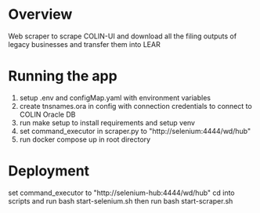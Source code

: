 # Overview
Web scraper to scrape COLIN-UI and download all the filing outputs of legacy businesses and transfer them into LEAR 

# Running the app
1. setup .env and configMap.yaml with environment variables
2. create tnsnames.ora in config with connection credentials to connect to COLIN Oracle DB
3. run make setup to install requirements and setup venv
4. set command_executor in scraper.py to "http://selenium:4444/wd/hub"
5. run docker compose up in root directory

# Deployment
set command_executor to "http://selenium-hub:4444/wd/hub"
cd into scripts and run bash start-selenium.sh
then run bash start-scraper.sh